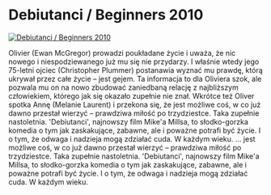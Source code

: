 Debiutanci / Beginners 2010 
=============
[![Debiutanci / Beginners 2010 ](http://vidos.pl/images/player.gif)](http://vidos.pl/debiutanci-beginners-2010)

 Olivier (Ewan McGregor) prowadzi poukładane życie i uważa, że nic nowego i niespodziewanego już mu się nie przydarzy. I właśnie wtedy jego 75-letni ojciec (Christopher Plummer) postanawia wyznać mu prawdę, którą ukrywał przez całe życie – jest gejem. Ta informacja to dla Oliviera szok, ale pozwala mu on na nowo zbudować zaniedbaną relację z najbliższym człowiekiem, którego jak się okazało zupełnie nie znał. Wkrótce też Oliver spotka Annę (Melanie Laurent) i przekona się, że jest możliwe coś, w co już dawno przestał wierzyć – prawdziwa miłość po trzydziestce. Taka zupełnie nastoletnia. 'Debiutanci', najnowszy film Mike'a Millsa, to słodko-gorzka komedia o tym jak zaskakujące, zabawne, ale i poważne potrafi być życie. I o tym, że odwaga i nadzieja mogą zdziałać cuda. W każdym wieku.   ... jest możliwe coś, w co już dawno przestał wierzyć – prawdziwa miłość po trzydziestce. Taka zupełnie nastoletnia. 'Debiutanci', najnowszy film Mike'a Millsa, to słodko-gorzka komedia o tym jak zaskakujące, zabawne, ale i poważne potrafi być życie. I o tym, że odwaga i nadzieja mogą zdziałać cuda. W każdym wieku.
